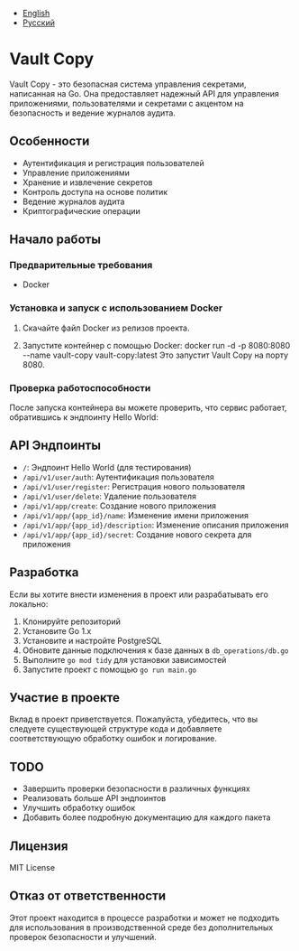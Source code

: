 - [English](README.md)
- [Русский](README.ru.md)


# Vault Copy

Vault Copy - это безопасная система управления секретами, написанная на Go. Она предоставляет надежный API для управления приложениями, пользователями и секретами с акцентом на безопасность и ведение журналов аудита.

## Особенности

- Аутентификация и регистрация пользователей
- Управление приложениями
- Хранение и извлечение секретов
- Контроль доступа на основе политик
- Ведение журналов аудита
- Криптографические операции

## Начало работы

### Предварительные требования

- Docker

### Установка и запуск с использованием Docker

1. Скачайте файл Docker из релизов проекта.

2. Запустите контейнер с помощью Docker:
   docker run -d -p 8080:8080 --name vault-copy vault-copy:latest
   Это запустит Vault Copy на порту 8080.
### Проверка работоспособности

После запуска контейнера вы можете проверить, что сервис работает, обратившись к эндпоинту Hello World:


## API Эндпоинты

- `/`: Эндпоинт Hello World (для тестирования)
- `/api/v1/user/auth`: Аутентификация пользователя
- `/api/v1/user/register`: Регистрация нового пользователя
- `/api/v1/user/delete`: Удаление пользователя
- `/api/v1/app/create`: Создание нового приложения
- `/api/v1/app/{app_id}/name`: Изменение имени приложения
- `/api/v1/app/{app_id}/description`: Изменение описания приложения
- `/api/v1/app/{app_id}/secret`: Создание нового секрета для приложения

## Разработка

Если вы хотите внести изменения в проект или разрабатывать его локально:

1. Клонируйте репозиторий
2. Установите Go 1.x
3. Установите и настройте PostgreSQL
4. Обновите данные подключения к базе данных в `db_operations/db.go`
5. Выполните `go mod tidy` для установки зависимостей
6. Запустите проект с помощью `go run main.go`

## Участие в проекте

Вклад в проект приветствуется. Пожалуйста, убедитесь, что вы следуете существующей структуре кода и добавляете соответствующую обработку ошибок и логирование.

## TODO

- Завершить проверки безопасности в различных функциях
- Реализовать больше API эндпоинтов
- Улучшить обработку ошибок
- Добавить более подробную документацию для каждого пакета

## Лицензия

MIT License

## Отказ от ответственности

Этот проект находится в процессе разработки и может не подходить для использования в производственной среде без дополнительных проверок безопасности и улучшений.
